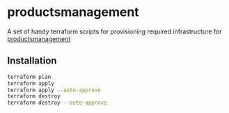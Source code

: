 # productsmanagement
A set of handy terraform scripts for provisioning required infrastructure for [productsmanagement](https://github.com/pSharpX/productsmanagement)

## Installation
````bash
terraform plan
terraform apply
terraform apply --auto-approve
terraform destroy
terraform destroy --auto-approve
````